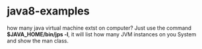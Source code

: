 # java8-examples
how many java virtual machine extst on computer?
Just use the command **$JAVA_HOME/bin/jps -l**, it will list how many JVM instances on you System and show the man class.

